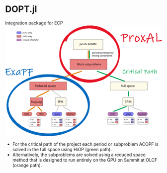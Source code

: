 # DOPT.jl
Integration package for ECP
![Alt text](./figures/proxal_stack.svg)

*	For the critical path of the project each period or subproblem ACOPF is solved in the full space using HiOP (green path).
*	Alternatively, the subproblems are solved using a reduced space method that is designed to run entirely on the GPU on Summit at OLCF (orange path).
